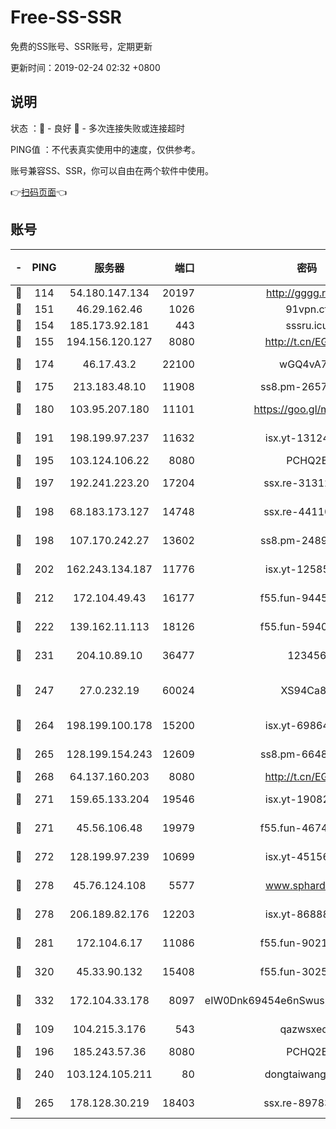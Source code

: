 # Free-SS-SSR

免费的SS账号、SSR账号，定期更新

更新时间：2019-02-24 02:32 +0800

## 说明

状态     ：🙂 - 良好 🙁 - 多次连接失败或连接超时

PING值   ：不代表真实使用中的速度，仅供参考。

账号兼容SS、SSR，你可以自由在两个软件中使用。

👉[扫码页面](https://liesauer.github.io/free-ss-ssr.github.io/)👈

## 账号

|-|PING|服务器|端口|密码|加密方式|区域|
|:----:|:----:|:-----:|-----:|:----:|:----:|:----:|
|🙂|114|54.180.147.134|20197|http://gggg.rocks|chacha20|KR|
|🙂|151|46.29.162.46|1026|91vpn.cf|rc4-md5|RU|
|🙂|154|185.173.92.181|443|sssru.icu|rc4-md5|RU|
|🙂|155|194.156.120.127|8080|http://t.cn/EGJIyrl|rc4-md5|RU|
|🙂|174|46.17.43.2|22100|wGQ4vA7D|aes-256-gcm|RU|
|🙂|175|213.183.48.10|11908|ss8.pm-26579445|rc4-md5|RU|
|🙂|180|103.95.207.180|11101|https://goo.gl/m1zu1p|chacha20-ietf|CN|
|🙂|191|198.199.97.237|11632|isx.yt-13124649|aes-256-cfb|US|
|🙂|195|103.124.106.22|8080|PCHQ2E|rc4-md5|US|
|🙂|197|192.241.223.20|17204|ssx.re-31312379|aes-256-cfb|US|
|🙂|198|68.183.173.127|14748|ssx.re-44110237|aes-256-cfb|US|
|🙂|198|107.170.242.27|13602|ss8.pm-24894084|aes-256-cfb|US|
|🙂|202|162.243.134.187|11776|isx.yt-12585814|aes-256-cfb|US|
|🙂|212|172.104.49.43|16177|f55.fun-94458242|aes-256-cfb|SG|
|🙂|222|139.162.11.113|18126|f55.fun-59408328|aes-256-cfb|SG|
|🙂|231|204.10.89.10|36477|123456|aes-256-cfb|US|
|🙂|247|27.0.232.19|60024|XS94Ca8K|xchacha20-ietf-poly1305|HK|
|🙂|264|198.199.100.178|15200|isx.yt-69864380|aes-256-cfb|US|
|🙂|265|128.199.154.243|12609|ss8.pm-66482208|aes-256-cfb|SG|
|🙂|268|64.137.160.203|8080|http://t.cn/EGJIyrl|rc4-md5|CA|
|🙂|271|159.65.133.204|19546|isx.yt-19082331|aes-256-cfb|SG|
|🙂|271|45.56.106.48|19979|f55.fun-46740647|aes-256-cfb|US|
|🙂|272|128.199.97.239|10699|isx.yt-45156697|aes-256-cfb|SG|
|🙂|278|45.76.124.108|5577|www.sphard.com|aes-256-cfb|AU|
|🙂|278|206.189.82.176|12203|isx.yt-86888491|aes-256-cfb|SG|
|🙂|281|172.104.6.17|11086|f55.fun-90218107|aes-256-cfb|US|
|🙂|320|45.33.90.132|15408|f55.fun-30254973|aes-256-cfb|US|
|🙂|332|172.104.33.178|8097|eIW0Dnk69454e6nSwuspv9DmS201tQ0D|aes-256-cfb|SG|
|🙂|109|104.215.3.176|543|qazwsxedc|aes-256-gcm|JP|
|🙂|196|185.243.57.36|8080|PCHQ2E|rc4-md5|US|
|🙂|240|103.124.105.211|80|dongtaiwang.com|aes-256-cfb|US|
|🙂|265|178.128.30.219|18403|ssx.re-89783245|aes-256-cfb|SG|
